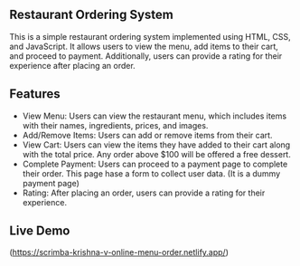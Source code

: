 ## Restaurant Ordering System
This is a simple restaurant ordering system implemented using HTML, CSS, and JavaScript. 
It allows users to view the menu, add items to their cart, and proceed to payment. Additionally, users can provide a rating for their experience after placing an order.

## Features
- View Menu: Users can view the restaurant menu, which includes items with their names, ingredients, prices, and images.
- Add/Remove Items: Users can add or remove items from their cart.
- View Cart: Users can view the items they have added to their cart along with the total price. Any order above $100 will be offered a free dessert.
- Complete Payment: Users can proceed to a payment page to complete their order. This page hase a form to collect user data. (It is a dummy payment page)
- Rating: After placing an order, users can provide a rating for their experience.

## Live Demo
(https://scrimba-krishna-v-online-menu-order.netlify.app/)
